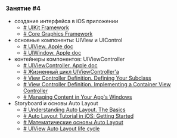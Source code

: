 ### Занятие #4

- создание интерфейса в iOS приложении
	- [# UIKit Framework](https://developer.apple.com/documentation/uikit)
	- [# Core Graphics Framework](https://developer.apple.com/documentation/coregraphics)
- основные компоненты: UIView и UIControl
	- [# UIView. Apple doc](https://developer.apple.com/documentation/uikit/uiview)
	- [# UIWindow. Apple doc](https://developer.apple.com/documentation/uikit/uiwindow)
- контейнеры компонентов: UIViewController
	- [# UIViewController. Apple doc](https://developer.apple.com/documentation/uikit/uiviewcontroller)
	- [# Жизненный цикл UIViewController'a](https://habr.com/en/post/129557/)
	- [# View Controller Definition. Defining Your Subclass](https://developer.apple.com/library/archive/featuredarticles/ViewControllerPGforiPhoneOS/DefiningYourSubclass.html)
	- [# View Controller Definition. Implementing a Container View Controller](https://developer.apple.com/library/archive/featuredarticles/ViewControllerPGforiPhoneOS/ImplementingaContainerViewController.html)
	- [# Managing Content in Your App's Windows](https://developer.apple.com/documentation/uikit/view_controllers/managing_content_in_your_app_s_windows)
- Storyboard и основы Auto Layout
	- [# Understanding Auto Layout. The Basics](https://developer.apple.com/library/archive/documentation/UserExperience/Conceptual/AutolayoutPG/)
	- [# Auto Layout Tutorial in iOS: Getting Started](https://www.raywenderlich.com/811496-auto-layout-tutorial-in-ios-getting-started)
	- [# Математические основы Auto Layout](https://habr.com/en/company/oleg-bunin/blog/437584/)
	- [# UIView Auto Layout life cycle](https://www.vadimbulavin.com/view-auto-layout-life-cycle/)